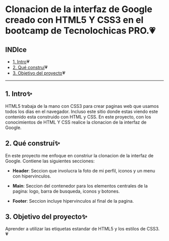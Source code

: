 # Clonacion de la interfaz  de Google  creado con HTML5 Y CSS3 en el bootcamp  de Tecnolochicas PRO.💗
## INDIce
* [1. Intro](#)💗
* [2. Qué construí](#)💗
* [3. Objetivo del proyecto](#)💗

****
## 1. Intro✨ 
HTML5 trabaja de la mano con CSS3 para crear paginas web que usamos todos los dias en el navegador. Incluso este sitio donde estas viendo este contenido esta construido con HTML y CSS.
En este proyecto, con los conocimientos de HTML Y CSS realice la clonacion de la interfaz de Google.

## 2.  Qué construí✨
En este proyecto me enfoque en constriur la clonacion de la interfaz de Google. Contiene las siguientes secciones:

* **Header**: Seccion que involucra la foto de mi perfil, iconos y un menu con hipervinculos.

* **Main**: Seccion del contenedor para los elementos centrales de la pagina: logo, barra de busqueda, iconos y botones.

* **Footer**: Seccion incluye hipervinculos al final de la pagina.

## 3. Objetivo del proyecto✨
Aprender a utilizar  las etiquetas estandar de HTML5 y los estilos de CSS3. 💗 
